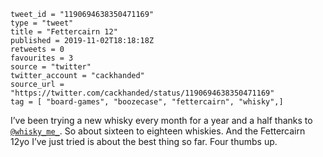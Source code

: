 ```
tweet_id = "1190694638350471169"
type = "tweet"
title = "Fettercairn 12"
published = 2019-11-02T18:18:18Z
retweets = 0
favourites = 3
source = "twitter"
twitter_account = "cackhanded"
source_url = "https://twitter.com/cackhanded/status/1190694638350471169"
tag = [ "board-games", "boozecase", "fettercairn", "whisky",]
```

I’ve been trying a new whisky every month for a year and a half thanks to [`@whisky_me_`](https://twitter.com/whisky_me_). So about sixteen to eighteen whiskies. And the Fettercairn 12yo I’ve just tried is about the best thing so far. Four thumbs up. 

<p class='image'><img src='http://mnf.m17s.net/2019/11/02/EIYycfeX0AIA0zL.jpg' alt=''></p>

